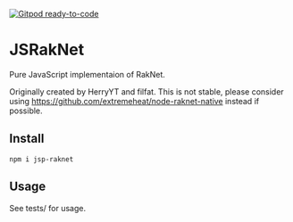 [![Gitpod ready-to-code](https://img.shields.io/badge/Gitpod-ready--to--code-blue?logo=gitpod)](https://gitpod.io/#https://github.com/JSPrismarine/RakNet)

# JSRakNet

Pure JavaScript implementaion of RakNet.

Originally created by HerryYT and filfat. This is not stable, please consider using https://github.com/extremeheat/node-raknet-native instead if possible.

## Install
```
npm i jsp-raknet
```

## Usage

See tests/ for usage.
